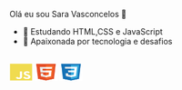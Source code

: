 Olá eu sou Sara Vasconcelos 👋


- 🔭 Estudando HTML,CSS e JavaScript
- 🌱 Apaixonada por tecnologia e desafios
<div style="display: inline_block"><br>
<img align="center" alt="Sara-Js" height="30" width="40" src="https://raw.githubusercontent.com/devicons/devicon/master/icons/javascript/javascript-plain.svg">
<img align="center" alt="Sara-HTML" height="30" width="40" src="https://raw.githubusercontent.com/devicons/devicon/master/icons/html5/html5-original.svg">
<img align="center" alt="Sara-CSS" height="30" width="40" src="https://raw.githubusercontent.com/devicons/devicon/master/icons/css3/css3-original.svg">

